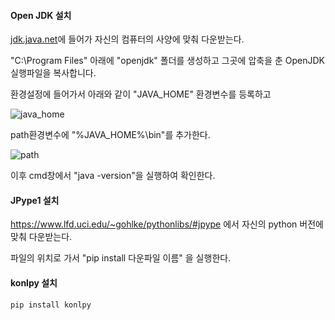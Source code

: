 #### Open JDK 설치

[jdk.java.net](https://jdk.java.net/)에 들어가 자신의 컴퓨터의 사양에 맞춰 다운받는다.

"C:\\Program Files\" 아래에 "openjdk" 폴더를 생성하고 그곳에 압축을 춘 OpenJDK 실행파일을 복사합니다.

환경설정에 들어가서 아래와 같이 "JAVA_HOME" 환경변수를 등록하고

![java_home](C:%5CUsers%5Cstudent%5CDesktop%5CTIL%5Cmarkdown-images%5Cjava_home.PNG)

path환경변수에 "%JAVA_HOME%\bin"를 추가한다.

![path](C:%5CUsers%5Cstudent%5CDesktop%5CTIL%5Cmarkdown-images%5Cpath-1596444123160.PNG)

이후 cmd창에서 "java -version"을 실행하여 확인한다.

#### JPype1 설치

https://www.lfd.uci.edu/~gohlke/pythonlibs/#jpype 에서 자신의 python 버전에 맞춰 다운받는다.

파일의 위치로 가서 "pip install 다운파일 이름" 을 실행한다.

#### konlpy 설치

```bash
pip install konlpy
```

